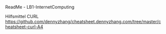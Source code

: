 ReadMe - LB1-InternetComputing



Hilfsmittel
CURL      https://github.com/dennyzhang/cheatsheet.dennyzhang.com/tree/master/cheatsheet-curl-A4


